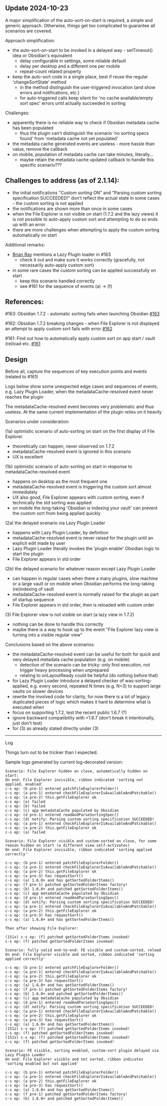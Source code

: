 ## Update 2024-10-23

A major simplification of the auto-sort-on-start is required, a simple and generic approach.
Otherwise, things get too complicated to guarantee all scenarios are covered.

Approach simplification:
- the auto-sort-on-start to be invoked in a delayed way - setTimeout() idea or Obsidian's equivalent
  - delay configurable in settings, some reliable default
  - delay per desktop and a different one per mobile
  - repeat-count related property
- keep the auto-sort code in a single place, best if reuse the regular 'changeSortState' method
  - in the method distinguish the user-triggered invocation (and show errors and notifications, etc.)
  - for auto-triggered calls keep silent for 'no cache available/empty sort spec' errors until actually succeeded in sorting

Challenges:
- apparently there is no reliable way to check if Obsidian metadata cache has been populated
  - thus the plugin can't distinguish the scenario 'no sorting specs found' from 'metadata cache not yet populated'
- the metadata cache generated events are useless - more hassle than value, remove the callback
- on mobile, population of metadata cache can take minutes, literally...
  - maybe retain the metadata cache updated callback to handle this specific scenario???

## Challenges to address (as of 2.1.14):

- the initial notifications "Custom sorting ON" and "Parsing custom sorting specification SUCCEEDED!" 
  don't reflect the actual state in some cases - the custom sorting is not applied
- the notifications are shown more than once in some cases
- when the File Explorer is not visible on start (1.7.2 and the lazy views) it is not possible to auto-apply custom sort
  and attempting to do so ends up with an error
- there are more challenges when attempting to apply the custom sorting automatically on start

Additional remarks:
- [Brian Ray](https://github.com/bray) mentions a Lazy Plugin loader in #163
  - check it out and make sure it works correctly (gracefully, not necessarily auto-apply custom sort) 
- in some rare cases the custom sorting can be applied successfully on start
  - keep this scenario handled correctly
  - see #161 for the sequence of events (a) -> (f)

## References:

#163: Obsidian 1.7.2 - automatic sorting fails when launching Obsidian
[#163](https://github.com/SebastianMC/obsidian-custom-sort/issues/163)

#162: Obsidian 1.7.2 breaking changes - when File Explorer is not displayed an attempt to apply custom sort fails with error
[#162](https://github.com/SebastianMC/obsidian-custom-sort/issues/162)

#161: Find out how to automatically apply custom sort on app start / vault (re)load etc.
[#161](https://github.com/SebastianMC/obsidian-custom-sort/issues/161)

## Design

Before all, capture the sequences of key execution points and events (related to #161)

Logs below show some unexpected edge cases and sequences of events, e.g. Lazy Plugin Loader, when
  the metadataCache-resolved event never reaches the plugin

The metadataCache-resolved event becomes very problematic and thus useless. At the same current
implementation of the plugin relies on it heavily

Scenarios under consideration:

(1a) optimistic scenario of auto-sorting on start on the first display of File Explorer.
  - theoretically can happen, never observed on 1.7.2
  - metadataCache-resolved event is ignored in this scenario
  - UX is excellent

(1b) optimistic scenario of auto-sorting on start in response to metadataCache-resolved event
  - happens on desktop as the most frequent one
  - metadataCache-resolved event is triggering the custom sort almost immediately
  - UX also good, File Explorer appears with custom sorting, even if technically the std sorting was applied
  - on mobile the long-taking 'Obsidian is indexing your vault' can prevent the custom sort from being applied quickly

(2a) the delayed scenario via Lazy Plugin Loader
  - happens with Lazy Plugin Loader, by definition
  - metadataCache-resolved event is never raised for the plugin until an explicit edit made by user
  - Lazy Plugin Loader literally invokes the 'plugin enable' Obsidian logic to start the plugin
  - File Explorer appears in std order

(2b) the delayed scenario for whatever reason except Lazy Plugin Loader
- can happen in regular cases when there a many plugins, slow machine or a large vault
  or on mobile when Obsidian performs the long-taking (re)indexing of vault
- metadataCache-resolved event is normally raised for the plugin as part of startup sequence
- File Explorer appears in std order, then is reloaded with custom order

(3) File Explorer view is not visible on start (a lazy view in 1.7.2)
- nothing can be done to handle this correctly
- maybe there is a way to hook up to the event "File Explorer lazy view is turning into a visible regular view"

Conclusions based on the above scenarios:
- the metadataCache-resolved event can be useful for both for quick and very delayed metadata cache population (e.g. on mobile) 
  - detection of the scenario can be tricky: only first execution, not trigger heavy processing when unprepared
  - relating to onLayoutReady could be helpful (do nothing before that)
- for Lazy Plugin Loader introduce a delayed checker of was-sorting-applied, e.g. every second, repeated N times (e.g. N=3)
  to support large vaults on slower devices
- rewrite the involved code for clarity, for now there is a lot of legacy duplicated pieces of logic
  which makes it hard to determine what is executed when
- focus on supporting 1.7.2, test the recent public 1.6.7 (?)
- ignore backward compatibility with <1.6.7 (don't break it intentionally, just don't test)
- for (3) as already stated directly under (3)

---
Log

Things turn out to be trickier than I expected.

Sample logs generated by current log-decorated version:

```
Scenario: File Explorer hidden on close, automatically hidden on start:
On end: File Explorer invisible, ribbon indicated 'sorting not applied, enabled'
c-s ep: (b pre-1) entered patchFileExplorerFolder()
c-s ep: (a pre-1) entered checkFileExplorerIsAvailableAndPatchable()
c-s ep: (a pre-2) this.getFileExplorer ok
c-s ep: (a) failed
c-s ep: (b) failed
c-s ep: (c) app metadataCache populated by Obsidian
c-s ep: (d pre-1) entered readAndParseSortingSpec()
c-s ep: (d) notify: Parsing custom sorting specification SUCCEEDED!
c-s ep: (a pre-1) entered checkFileExplorerIsAvailableAndPatchable()
c-s ep: (a pre-2) this.getFileExplorer ok
c-s ep: (a) failed
```

```
Scenario: File Explorer visible and custom-sorted on close, for some reason hidden on start (a different view self-activates)
On end: File Explorer invisible, ribbon indicated 'sorting applied correctly'

c-s ep: (b pre-1) entered patchFileExplorerFolder()
c-s ep: (a pre-1) entered checkFileExplorerIsAvailableAndPatchable()
c-s ep: (a pre-2) this.getFileExplorer ok
c-s ep: (a pre-3) has requestSort()
c-s ep: (a) 1.6.0+ and has getSortedFolderItems()
c-s ep: (f pre-1) patched getSortedFolderItems factory!
c-s ep: (b) 1.6.0+ and patched getSortedFolderItems()
c-s ep: (c) app metadataCache populated by Obsidian
c-s ep: (d pre-1) entered readAndParseSortingSpec()
c-s ep: (d) notify: Parsing custom sorting specification SUCCEEDED!
c-s ep: (a pre-1) entered checkFileExplorerIsAvailableAndPatchable()
c-s ep: (a pre-2) this.getFileExplorer ok
c-s ep: (a pre-3) has requestSort()
c-s ep: (a) 1.6.0+ and has getSortedFolderItems()

Then after showing File Explorer:

(151x) c-s ep: (f) patched getSortedFolderItems invoked!
c-s ep: (f) patched getSortedFolderItems invoked!
```

```
Scenario: fully valid end-to-end: FE visible and custom-sorted, reload
On end: File Explorer visible and sorted, ribbon indicated 'sorting applied correctly'

c-s ep: (b pre-1) entered patchFileExplorerFolder()
c-s ep: (a pre-1) entered checkFileExplorerIsAvailableAndPatchable()
c-s ep: (a pre-2) this.getFileExplorer ok
c-s ep: (a pre-3) has requestSort()
c-s ep: (a) 1.6.0+ and has getSortedFolderItems()
c-s ep: (f pre-1) patched getSortedFolderItems factory!
c-s ep: (b) 1.6.0+ and patched getSortedFolderItems()
c-s ep: (c) app metadataCache populated by Obsidian
c-s ep: (d pre-1) entered readAndParseSortingSpec()
c-s ep: (d) notify: Parsing custom sorting specification SUCCEEDED!
c-s ep: (a pre-1) entered checkFileExplorerIsAvailableAndPatchable()
c-s ep: (a pre-2) this.getFileExplorer ok
c-s ep: (a pre-3) has requestSort()
c-s ep: (a) 1.6.0+ and has getSortedFolderItems()
(151z) c-s ep: (f) patched getSortedFolderItems invoked!
c-s ep: (f) patched getSortedFolderItems invoked!
(151x) c-s ep: (f) patched getSortedFolderItems invoked!
c-s ep: (f) patched getSortedFolderItems invoked!
```

```
Scenario: FE visible, sorting enabled, custom-sort plugin delayed via Lazy Plugin Loader
On end: File Explorer visible and not sorted, ribbon indicates 'sorting enabled but not applied'

c-s ep: (b pre-1) entered patchFileExplorerFolder()
c-s ep: (a pre-1) entered checkFileExplorerIsAvailableAndPatchable()
c-s ep: (a pre-2) this.getFileExplorer ok 
c-s ep: (a pre-3) has requestSort()
c-s ep: (a) 1.6.0+ and has getSortedFolderItems()
c-s ep: (f pre-1) patched getSortedFolderItems factory!
c-s ep: (b) 1.6.0+ and patched getSortedFolderItems()
```
